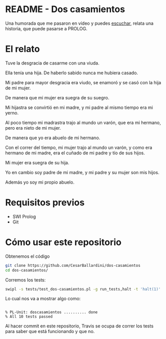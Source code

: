 # README - Dos casamientos

Una humorada que me pasaron en vídeo y puedes [escuchar](https://user-images.githubusercontent.com/642255/119041128-9e759c80-b98c-11eb-9695-c7b1bf5e7605.mp4), relata una historia, que puede pasarse a PROLOG.


# El relato


Tuve la desgracia de casarme con una viuda.

Ella tenía una hija. De haberlo sabido nunca me hubiera casado.

Mi padre para mayor desgracia era viudo, se enamoró y se casó con la hija de mi mujer.

De manera que mi mujer era suegra de su suegro.

Mi hijastra se convirtió en mi madre, y mi padre al mismo tiempo era mi yerno.

Al poco tiempo mi madrastra trajo al mundo un varón, que era mi hermano, pero era nieto de mi mujer.

De manera que yo era abuelo de mi hermano.

Con el correr del tiempo, mi mujer trajo al mundo un varón, y como era hermano de mi madre, 
era el cuñado de mi padre y tío de sus hijos.

Mi mujer era suegra de su hija.

Yo en cambio soy padre de mi madre, y mi padre y su mujer son mis hijos.

Además yo soy mi propio abuelo.


# Requisitos previos

* SWI Prolog
* Git

# Cómo usar este repositorio

Obtenemos el código

```bash
git clone https://github.com/CesarBallardini/dos-casamientos
cd dos-casamientos/
```

Corremos los tests:

```bash
swipl -s tests/test_dos-casamientos.pl -g run_tests,halt -t 'halt(1)'
```

Lo cual nos va a mostrar algo como:

```text

% PL-Unit: doscasamientos .......... done
% All 10 tests passed

```

Al hacer commit en este repositorio, Travis se ocupa de correr los tests para saber que está funcionando y que no.




